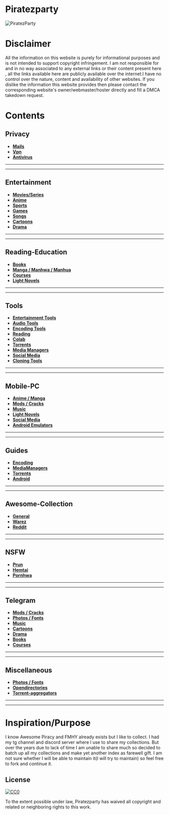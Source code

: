 # Piratezparty
![PiratezParty](https://i.imgur.com/M3ZrJUB.jpg)
# Disclaimer
All the information on this website is purely for informational purposes and is not intended to support copyright infringement. I am not responsible for and in no way associated to any external links or their content present here , all the links available here are publicly available over the internet.I have no control over the nature, content and availability of other websites. If you dislike the information this website provides then please contact the corresponding website's owner/webmaster/hoster directly and fill a DMCA takedown request.
# Contents
## Privacy

* **[Mails](https://github.com/Piratezparty/Piratezparty/blob/main/Mails.md)**
* **[Vpn](https://github.com/SpamVerse/Piratezparty/blob/main/VPN.md)**
* **[Antivirus](https://github.com/SpamVerse/Piratezparty/blob/main/Antivirus.md)**

***
***

## Entertainment

* **[Movies/Series](https://github.com/Piratezparty/Piratezparty/blob/main/Movie-Series.md)**
* **[Anime](https://github.com/Piratezparty/Piratezparty/blob/main/Anime.md)**
* **[Sports](https://github.com/Piratezparty/Piratezparty/blob/main/Sports.md)**
* **[Games](https://github.com/Piratezparty/Piratezparty/blob/main/Games.md)**
* **[Songs](https://github.com/Piratezparty/Piratezparty/blob/main/Songs.md)**
* **[Cartoons](https://github.com/Piratezparty/Piratezparty/blob/main/Cartoons.md)**
* **[Drama](https://github.com/Piratezparty/Piratezparty/blob/main/Drama.md)**

***
***

## Reading-Education

* **[Books](https://github.com/Piratezparty/Piratezparty/blob/main/Books.md)**
* **[Manga / Manhwa / Manhua](https://github.com/Piratezparty/Piratezparty/blob/main/Manga-Manhwa-Manhua.md)**
* **[Courses](https://github.com/Piratezparty/Piratezparty/blob/main/Courses.md)**
* **[Light Novels](https://github.com/Piratezparty/Piratezparty/blob/main/LightNovel.md)**

***
***

## Tools

* **[Entertainment Tools](https://github.com/Piratezparty/Piratezparty/blob/main/Entertainment-Tools.md)**
* **[Audio Tools](https://github.com/Piratezparty/Piratezparty/blob/main/Audio-Tools.md)**
* **[Encoding Tools](https://github.com/Piratezparty/Piratezparty/blob/main/Encoding-Tools.md)**
* **[Reading](https://github.com/Piratezparty/Piratezparty/blob/main/Reading-Tools.md)**
* **[Colab](https://github.com/Piratezparty/Piratezparty/blob/main/Colab.md)**
* **[Torrents](https://github.com/Piratezparty/Piratezparty/blob/main/Torrent-Tools.md)**
* **[Media Managers](https://github.com/Piratezparty/Piratezparty/blob/main/MediaManagers-Tools.md)**
* **[Social Media](https://github.com/SpamVerse/Piratezparty/blob/main/Social-Media-Tools.md)**
* **[Cloning Tools](https://github.com/Piratezparty/Piratezparty/blob/main/Cloning-Tools.md)**

***
***

## Mobile-PC

* **[Anime / Manga](https://github.com/Piratezparty/Piratezparty/blob/main/Anime-Manga-Apps.md)**
* **[Mods / Cracks](https://github.com/Piratezparty/Piratezparty/blob/main/Mods-Cracks.md)**
* **[Music](https://github.com/Piratezparty/Piratezparty/blob/main/Music-Apps.md)**
* **[Light Novels](https://github.com/Piratezparty/Piratezparty/blob/main/LightNovel-Apps.md)**
* **[Social Media](https://github.com/SpamVerse/Piratezparty/blob/main/Social-Media-Apps.md)**
* **[Android Emulators](https://github.com/Piratezparty/Piratezparty/blob/main/Android-Emulators.md)**

***
***

## Guides

* **[Encoding](https://github.com/Piratezparty/Piratezparty/blob/main/Encoding-Guides.md)**
* **[MediaManagers](https://github.com/Piratezparty/Piratezparty/blob/main/MediaManager-Guides.md)**
* **[Torrents](https://github.com/Piratezparty/Piratezparty/blob/main/Torrent-Guides.md)**
* **[Android](https://github.com/SpamVerse/Piratezparty/blob/main/Android-Related-Guides.md)**

***
***

## Awesome-Collection

* **[General](https://github.com/Piratezparty/Piratezparty/blob/main/General-Awesome-Collection.md)**
* **[Warez](https://github.com/Piratezparty/Piratezparty/blob/main/Warez-Collection.md)**
* **[Reddit](https://github.com/Piratezparty/Piratezparty/blob/main/Awesome-Reddit.md)**

***
***

## NSFW

* **[Prun](https://github.com/Piratezparty/Piratezparty/blob/main/Prun.md)**
* **[Hemtai](https://github.com/Piratezparty/Piratezparty/blob/main/hemtai.md)**
* **[Pornhwa](https://github.com/Piratezparty/Piratezparty/blob/main/Pornhwa.md)**

***
***

## Telegram

* **[Mods / Cracks](https://github.com/Piratezparty/Piratezparty/blob/main/Mods-Cracks-TG.md)**
* **[Photos / Fonts](https://github.com/Piratezparty/Piratezparty/blob/main/Photo-Fonts-tg.md)**
* **[Music](https://github.com/Piratezparty/Piratezparty/blob/main/Music-TG.md)**
* **[Cartoons](https://github.com/Piratezparty/Piratezparty/blob/main/Cartoons-TG.md)**
* **[Drama](https://github.com/Piratezparty/Piratezparty/blob/main/Drama-TG.md)**
* **[Books](https://github.com/Piratezparty/Piratezparty/blob/main/Books-TG.md)**
* **[Courses](https://github.com/Piratezparty/Piratezparty/blob/main/Courses-TG.md)**

***
***

## Miscellaneous

* **[Photos / Fonts](https://github.com/Piratezparty/Piratezparty/blob/main/Photo-Fonts.md)**
* **[Opendirectories](https://github.com/Piratezparty/Piratezparty/blob/main/Opendirectories.md)**
* **[Torrent-aggregators](https://github.com/Piratezparty/Piratezparty/blob/main/Torrent-aggregators.md)**

***
***

# Inspiration/Purpose
I know Awesome Piracy and FMHY already exists but I like to collect. I had my tg channel and discord server where I use to share my collections. But over the years due to lack of time I am unable to share much so decided to batch up all my collections and make yet another index as farewell gift. I am not sure whether I will be able to maintain it(I will try to maintain) so feel free to fork and continue it.

## License
[![CC0](http://mirrors.creativecommons.org/presskit/buttons/88x31/svg/cc-zero.svg)](http://creativecommons.org/publicdomain/zero/1.0)

To the extent possible under law, Piratezparty has waived all copyright and
related or neighboring rights to this work.
